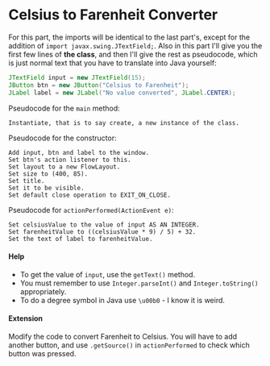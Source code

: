 Celsius to Farenheit Converter
===

For this part, the imports will be identical to the last part's, except for the addition of `import javax.swing.JTextField;`. Also in this part I'll give you the first few lines of **the class**, and then I'll give the rest as pseudocode, which is just normal text that you have to translate into Java yourself:

```java
JTextField input = new JTextField(15);
JButton btn = new JButton("Celsius to Farenheit");
JLabel label = new JLabel("No value converted", JLabel.CENTER);
```

Pseudocode for the `main` method:

```
Instantiate, that is to say create, a new instance of the class.
```

Pseudocode for the constructor:

```
Add input, btn and label to the window.
Set btn's action listener to this.
Set layout to a new FlowLayout.
Set size to (400, 85).
Set title.
Set it to be visible.
Set default close operation to EXIT_ON_CLOSE.
```

Pseudocode for `actionPerformed(ActionEvent e)`:

```
Set celsiusValue to the value of input AS AN INTEGER.
Set farenheitValue to ((celsiusValue * 9) / 5) + 32.
Set the text of label to farenheitValue.
```

#### Help
- To get the value of `input`, use the `getText()` method.
- You must remember to use `Integer.parseInt()` and `Integer.toString()` appropriately.
- To do a degree symbol in Java use `\u00b0` - I know it is weird.

#### Extension
Modify the code to convert Farenheit to Celsius. You will have to add another button, and use `.getSource()` in `actionPerformed` to check which button was pressed.
